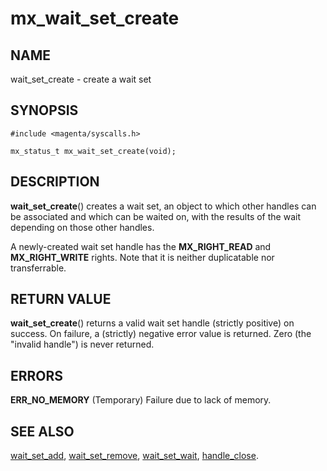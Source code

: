 # mx_wait_set_create

## NAME

wait_set_create - create a wait set

## SYNOPSIS

```
#include <magenta/syscalls.h>

mx_status_t mx_wait_set_create(void);

```

## DESCRIPTION

**wait_set_create**() creates a wait set, an object to which other handles can
be associated and which can be waited on, with the results of the wait depending
on those other handles.

A newly-created wait set handle has the **MX_RIGHT_READ** and **MX_RIGHT_WRITE**
rights. Note that it is neither duplicatable nor transferrable.

## RETURN VALUE

**wait_set_create**() returns a valid wait set handle (strictly positive) on
success. On failure, a (strictly) negative error value is returned. Zero (the
"invalid handle") is never returned.

## ERRORS

**ERR_NO_MEMORY**  (Temporary) Failure due to lack of memory.

## SEE ALSO

[wait_set_add](wait_set_add.md),
[wait_set_remove](wait_set_remove.md),
[wait_set_wait](wait_set_wait.md),
[handle_close](handle_close.md).
